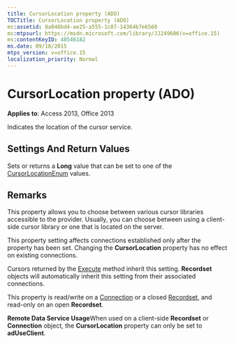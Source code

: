 ```yaml
---
title: CursorLocation property (ADO)
TOCTitle: CursorLocation property (ADO)
ms:assetid: 8a048bd4-ae25-a555-1c07-14364b7e6560
ms:mtpsurl: https://msdn.microsoft.com/library/JJ249606(v=office.15)
ms:contentKeyID: 48546182
ms.date: 09/18/2015
mtps_version: v=office.15
localization_priority: Normal
---
```


# CursorLocation property (ADO)


**Applies to**: Access 2013, Office 2013

Indicates the location of the cursor service.

## Settings And Return Values

Sets or returns a **Long** value that can be set to one of the [CursorLocationEnum](cursorlocationenum.md) values.

## Remarks

This property allows you to choose between various cursor libraries accessible to the provider. Usually, you can choose between using a client-side cursor library or one that is located on the server.

This property setting affects connections established only after the property has been set. Changing the **CursorLocation** property has no effect on existing connections.

Cursors returned by the [Execute](https://docs.microsoft.com/office/vba/access/concepts/miscellaneous/execute-method-ado-connection) method inherit this setting. **Recordset** objects will automatically inherit this setting from their associated connections.

This property is read/write on a [Connection](connection-object-ado.md) or a closed [Recordset](recordset-object-ado.md), and read-only on an open **Recordset**.

**Remote Data Service Usage**When used on a client-side **Recordset** or **Connection** object, the **CursorLocation** property can only be set to **adUseClient**.

